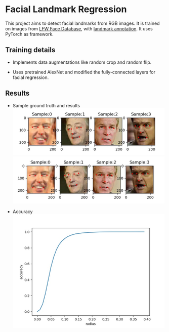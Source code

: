 # Facial Landmark Regression

This project aims to detect facial landmarks from RGB images. It is trained on images from [LFW Face Database](http://vis-www.cs.umass.edu/lfw/), with [landmark annotation](http://cmp.felk.cvut.cz/~uricamic/flandmark/). It uses PyTorch as framework.

## Training details

* Implements data augmentations like random crop and random flip.

* Uses pretrained AlexNet and modified the fully-connected layers for facial regression.

## Results

* Sample ground truth and results   
![image](alexnet_test_sample_groundtruth.jpg)  
![image](alexnet_test_sample.jpg)

* Accuracy   
![image](lfw_alexnet_0.0001_80_pre_radius.jpg)










